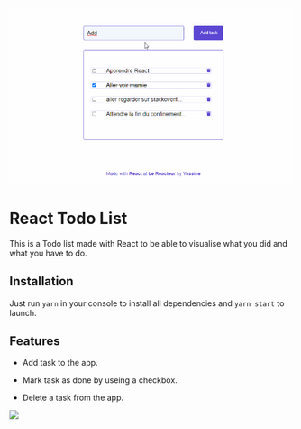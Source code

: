 ![](Todolist.gif)

# React Todo List

This is a Todo list made with React to be able to visualise what you did and what you have to do.

## Installation

Just run `yarn` in your console to install all dependencies and `yarn start` to launch.

## Features

- Add task to the app.

- Mark task as done by useing a checkbox.

- Delete a task from the app.

![](https://giphy.com/gifs/J2aYPy0Fd8oPNITB6u/html5)
